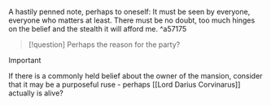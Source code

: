 A hastily penned note, perhaps to oneself:
It must be seen by everyone, everyone who matters at least. There must be no doubt, too much hinges on the belief and the stealth it will afford me. ^a57175

>[!question]
>Perhaps the reason for the party?

>[!important]
>If there is a commonly held belief about the owner of the mansion, consider that it may be a purposeful ruse - perhaps [[Lord Darius Corvinarus]] actually is alive?

